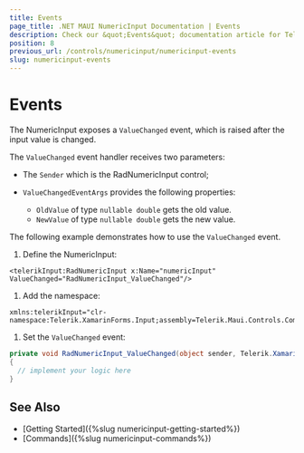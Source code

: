 ```yaml
---
title: Events
page_title: .NET MAUI NumericInput Documentation | Events
description: Check our &quot;Events&quot; documentation article for Telerik NumericInput for .NET MAUI
position: 8
previous_url: /controls/numericinput/numericinput-events
slug: numericinput-events
---
```


# Events

The NumericInput exposes a `ValueChanged` event, which is raised after the input value is changed.

The `ValueChanged` event handler receives two parameters:

* The `Sender` which is the RadNumericInput control;
* `ValueChangedEventArgs` provides the following properties:

	* `OldValue` of type `nullable double` gets the old value.
	* `NewValue` of type `nullable double` gets the new value.

The following example demonstrates how to use the `ValueChanged` event.

1. Define the NumericInput:

 ```XAML
<telerikInput:RadNumericInput x:Name="numericInput" ValueChanged="RadNumericInput_ValueChanged"/>
 ```

1. Add the namespace:

 ```XAML
xmlns:telerikInput="clr-namespace:Telerik.XamarinForms.Input;assembly=Telerik.Maui.Controls.Compatibility"
 ```

1. Set the `ValueChanged` event:

 ```C#
private void RadNumericInput_ValueChanged(object sender, Telerik.XamarinForms.Input.NumericInput.ValueChangedEventArgs e)
{
   // implement your logic here
}
 ```

## See Also

- [Getting Started]({%slug numericinput-getting-started%})
- [Commands]({%slug numericinput-commands%})
